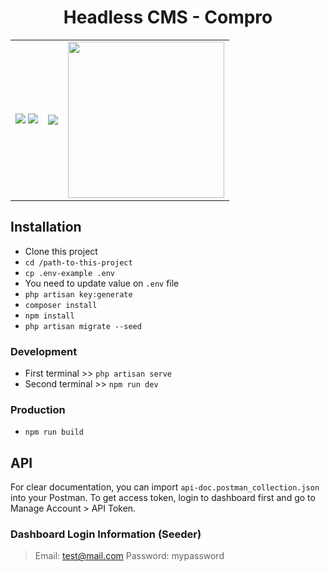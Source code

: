 <h1 align="center">Headless CMS - Compro</h1>
<table>
    <tr>
        <td valign="center">
            <div align="left">
                <img src="https://laravel.com/img/logomark.min.svg" display="inline" style="margin-right 5px" /> <img src="https://laravel.com/img/logotype.min.svg" display="inline" />
            </div>
        </td>
        <td valign="center">
            <img src="https://jetstream.laravel.com/logo-dark.svg">
        </td>
        <td valign="center">
            <img src="https://drive.google.com/uc?export=view&id=1e4YAIgBhrXPjcX4mxzMlsYIKqkVfIPLv" width="250" />
        </td>
    </tr>
</table>

## Installation
- Clone this project
- `cd /path-to-this-project`
- `cp .env-example .env`
- You need to update value on `.env` file
- `php artisan key:generate`
- `composer install`
- `npm install`
- `php artisan migrate --seed`

### Development
- First terminal >> `php artisan serve`
- Second terminal >> `npm run dev`

### Production
- `npm run build`

## API
For clear documentation, you can import `api-doc.postman_collection.json` into your Postman.
To get access token, login to dashboard first and go to Manage Account > API Token.

### Dashboard Login Information (Seeder)
> Email: test@mail.com
> Password: mypassword

